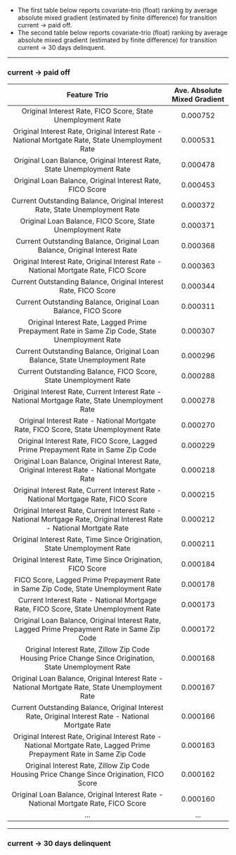 - The first table below reports covariate-trio (float) ranking by average absolute mixed gradient (estimated by finite difference) for transition current -> paid off. 
- The second table below reports covariate-trio (float) ranking by average absolute mixed gradient (estimated by finite difference) for transition current -> 30 days delinquent. 

------
### current -> paid off

| Feature Trio                                                                                                            | Ave. Absolute Mixed Gradient |
|:-----------------------------------------------------------------------------------------------------------------------:|:------------------------------:|
| Original Interest Rate, FICO Score, State Unemployment Rate                                                             | 0.000752                     |
| Original Interest Rate, Original Interest Rate - National Mortgate Rate, State Unemployment Rate                        | 0.000531                     |
| Original Loan Balance, Original Interest Rate, State Unemployment Rate                                                  | 0.000478                     |
| Original Loan Balance, Original Interest Rate, FICO Score                                                               | 0.000453                     |
| Current Outstanding Balance, Original Interest Rate, State Unemployment Rate                                            | 0.000372                     |
| Original Loan Balance, FICO Score, State Unemployment Rate                                                              | 0.000371                     |
| Current Outstanding Balance, Original Loan Balance, Original Interest Rate                                              | 0.000368                     |
| Original Interest Rate, Original Interest Rate - National Mortgate Rate, FICO Score                                     | 0.000363                     |
| Current Outstanding Balance, Original Interest Rate, FICO Score                                                         | 0.000344                     |
| Current Outstanding Balance, Original Loan Balance, FICO Score                                                          | 0.000311                     |
| Original Interest Rate, Lagged Prime Prepayment Rate in Same Zip Code, State Unemployment Rate                          | 0.000307                     |
| Current Outstanding Balance, Original Loan Balance, State Unemployment Rate                                             | 0.000296                     |
| Current Outstanding Balance, FICO Score, State Unemployment Rate                                                        | 0.000288                     |
| Original Interest Rate, Current Interest Rate - National Mortgage Rate, State Unemployment Rate                         | 0.000278                     |
| Original Interest Rate - National Mortgate Rate, FICO Score, State Unemployment Rate                                    | 0.000270                     |
| Original Interest Rate, FICO Score, Lagged Prime Prepayment Rate in Same Zip Code                                       | 0.000229                     |
| Original Loan Balance, Original Interest Rate, Original Interest Rate - National Mortgate Rate                          | 0.000218                     |
| Original Interest Rate, Current Interest Rate - National Mortgage Rate, FICO Score                                      | 0.000215                     |
| Original Interest Rate, Current Interest Rate - National Mortgage Rate, Original Interest Rate - National Mortgate Rate | 0.000212                     |
| Original Interest Rate, Time Since Origination, State Unemployment Rate                                                 | 0.000211                     |
| Original Interest Rate, Time Since Origination, FICO Score                                                              | 0.000184                     |
| FICO Score, Lagged Prime Prepayment Rate in Same Zip Code, State Unemployment Rate                                      | 0.000178                     |
| Current Interest Rate - National Mortgage Rate, FICO Score, State Unemployment Rate                                     | 0.000173                     |
| Original Loan Balance, Original Interest Rate, Lagged Prime Prepayment Rate in Same Zip Code                            | 0.000172                     |
| Original Interest Rate, Zillow Zip Code Housing Price Change Since Origination, State Unemployment Rate                 | 0.000168                     |
| Original Loan Balance, Original Interest Rate - National Mortgate Rate, State Unemployment Rate                         | 0.000167                     |
| Current Outstanding Balance, Original Interest Rate, Original Interest Rate - National Mortgate Rate                    | 0.000166                     |
| Original Interest Rate, Original Interest Rate - National Mortgate Rate, Lagged Prime Prepayment Rate in Same Zip Code  | 0.000163                     |
| Original Interest Rate, Zillow Zip Code Housing Price Change Since Origination, FICO Score                              | 0.000162                     |
| Original Loan Balance, Original Interest Rate - National Mortgate Rate, FICO Score                                      | 0.000160                     |
| ...                                                                                                                     | ...                          |

------
### current -> 30 days delinquent
